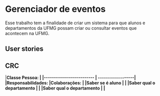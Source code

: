 <h1>Gerenciador de eventos</h1>
Esse trabalho tem a finalidade de criar um sistema para que alunos e departamentos da UFMG possam criar ou consultar eventos que acontecem na UFMG.

<h2>User stories</h2>

<h2>CRC</h2>

|<b>Classe Pessoa:<b>                          |
|------------------------- | ------------------|
|Responsabilidades:        |Colaborações:      | 
|Saber se é aluno          |                   |
|Saber qual o departamento |                   |
|Saber qual o departamento |                   |        

